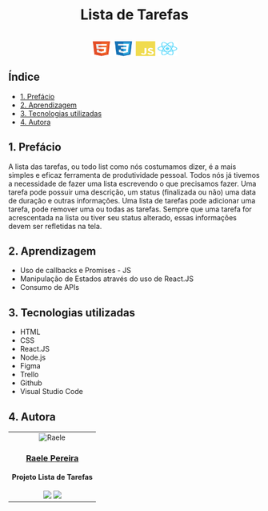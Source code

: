 <h1 align="center">Lista de Tarefas</h1>
<div align="center" valign="top"><br>
  <img align="center" alt="Rafa-HTML" height="30" width="40" src="https://raw.githubusercontent.com/devicons/devicon/master/icons/html5/html5-original.svg">
  <img align="center" alt="Rafa-CSS" height="30" width="40" src="https://raw.githubusercontent.com/devicons/devicon/master/icons/css3/css3-original.svg">
  <img align="center" alt="Rafa-Js" height="30" width="40" src="https://raw.githubusercontent.com/devicons/devicon/master/icons/javascript/javascript-plain.svg">
  <img align="center" alt="Rafa-React" height="30" width="40" src="https://raw.githubusercontent.com/devicons/devicon/master/icons/react/react-original.svg">
  </div>

## Índice

* [1. Prefácio](#1-prefácio)
* [2. Aprendizagem](#2-aprendizagem)
* [3. Tecnologias utilizadas](#3-tecnologias-utilizadas)
* [4. Autora](#4-autora)

## 1. Prefácio

A lista das tarefas, ou todo list como nós costumamos dizer, é a mais simples e eficaz ferramenta de produtividade pessoal. Todos nós já tivemos a necessidade de fazer uma lista escrevendo o que precisamos fazer.
Uma tarefa pode possuir uma descrição, um status (finalizada ou não) uma data de duração e outras informações.
Uma lista de tarefas pode adicionar uma tarefa, pode remover uma ou todas as tarefas.
Sempre que uma tarefa for acrescentada na lista ou tiver seu status alterado, essas informações devem ser refletidas na tela.

## 2. Aprendizagem

* Uso de callbacks e Promises - JS
* Manipulação de Estados através do uso de React.JS
* Consumo de APIs

## 3. Tecnologias utilizadas
* HTML
* CSS
* React.JS
* Node.js
* Figma
* Trello
* Github
* Visual Studio Code

## 4. Autora

<table>
<td>
    <div align= "center">
        <img alt="Raele" height="160" src="https://avatars.githubusercontent.com/u/95094504?v=4">
    </div>
    <h3 align="center"><a href="https://github.com/raelepereira">Raele Pereira</a></h3>
    <h4 align="center">Projeto Lista de Tarefas</h4>
    <div align="center">
      <a href = "mailto:raelepereira.nutri@gmail.com" target="_blank"><img src="https://img.shields.io/badge/Gmail-D14836?style=for-the-badge&logo=gmail&logoColor=white"></a>
      <a href="https://www.linkedin.com/in/raelepereira/" target="_blank"><img src="https://img.shields.io/badge/-LinkedIn-%230077B5?style=for-the-badge&logo=linkedin&logoColor=white"></a>
    </div>
  </td>
</table>
  

